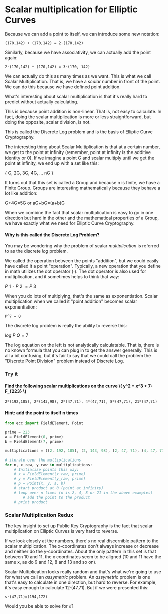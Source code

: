 
# Scalar multiplication for Elliptic Curves

Because we can add a point to itself, we can introduce some new notation:

`(170,142) + (170,142) = 2⋅(170,142)`

Similarly, because we have associativity, we can actually add the point again:

`2⋅(170,142) + (170,142) = 3⋅(170, 142)`

We can actually do this as many times as we want. This is what we call Scalar Multiplication. That is, we have a _scalar_ number in front of the point. We can do this because we have defined point addition.

What's interesting about scalar multiplication is that it's really hard to predict without actually calculating.

This is because point addition is non-linear. That is, not easy to calculate. In fact, doing the scalar multiplication is more or less straightforward, but doing the opposite, scalar division, is not.

This is called the Discrete Log problem and is the basis of Elliptic Curve Cryptography.

The interesting thing about Scalar Multiplication is that at a certain number, we get to the point at infinity (remember, point at infinity is the additive identity or 0). If we imagine a point G and scalar multiply until we get the point at infinity, we end up with a set like this:

{ G, 2G, 3G, 4G, ... nG }

It turns out that this set is called a Group and because n is finite, we have a Finite Group. Groups are interesting mathematically because they behave a lot like addition:

G+4G=5G or aG+bG=(a+b)G

When we combine the fact that scalar multiplication is easy to go in one direction but hard in the other and the mathematical properties of a Group, we have exactly what we need for Elliptic Curve Cryptography.

#### Why is this called the Discrete Log Problem?

You may be wondering why the problem of scalar *multiplication* is referred to as the discrete *log* problem.

We called the operation between the points "addition", but we could easily have called it a point "operation". Typically, a new operation that you define in math utilizes the dot operator (⋅). The dot operator is also used for multiplication, and it sometimes helps to think that way:

$P~1~⋅P~2~=P~3~$

When you do lots of multiplying, that's the same as exponentiation. Scalar multiplication when we called it "point addition" becomes scalar exponentiation:

`P^7 = Q`

The discrete log problem is really the ability to reverse this:

$log~P~Q=7$

The log equation on the left is not analytically calculatable. That is, there is no known formula that you can plug in to get the answer generally. This is all a bit confusing, but it's fair to say that we could call the problem the "Discrete Point Division" problem instead of Discrete Log.

### Try it

#### Find the following scalar multiplications on the curve  \\( y^2 = x^3 + 7: F_{223} \\)
```
2*(192,105), 2*(143,98), 2*(47,71), 4*(47,71), 8*(47,71), 21*(47,71)
```

#### Hint: add the point to itself n times


```python
from ecc import FieldElement, Point

prime = 223
a = FieldElement(0, prime)
b = FieldElement(7, prime)

multiplications = ((2, 192, 105), (2, 143, 98), (2, 47, 71), (4, 47, 71), (8, 47, 71), (21, 47, 71))

# iterate over the multiplications
for n, x_raw, y_raw in multiplications:
    # Initialize points this way:
    # x = FieldElement(x_raw, prime)
    # y = FieldElement(y_raw, prime)
    # p = Point(x, y, a, b)
    # start product at 0 (point at infinity)
    # loop over n times (n is 2, 4, 8 or 21 in the above examples)
        # add the point to the product
    # print product
```

### Scalar Multiplication Redux

The key insight to set up Public Key Cryptography is the fact that scalar multiplication on Elliptic Curves is very hard to reverse. 

If we look closely at the numbers, there's no real discernible pattern to the scalar multiplication. The x-coordinates don't always increase or decrease and neither do the y-coordinates. About the only pattern in this set is that between 10 and 11, the x coordinates seem to be aligned (10 and 11 have the same x, as do 9 and 12, 8 and 13 and so on).

Scalar Multiplication looks really random and that's what we're going to use for what we call an *assymetric* problem. An *assymetric* problem is one that's easy to calculate in one direction, but hard to reverse. For example, it's easy enough to calculate 12⋅(47,71). But if we were presented this:

`s⋅(47,71)=(194,172)`

Would you be able to solve for `s`?
